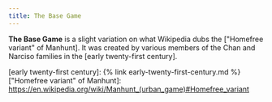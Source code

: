 ```yaml
---
title: The Base Game
---
```


**The Base Game** is a slight variation on what Wikipedia dubs the
["Homefree variant" of Manhunt]. It was created by various members of the Chan
and Narciso families in the [early twenty-first century].

[early twenty-first century]: {% link early-twenty-first-century.md %}
["Homefree variant" of Manhunt]: https://en.wikipedia.org/wiki/Manhunt_(urban_game)#Homefree_variant

